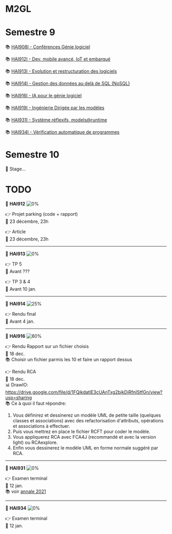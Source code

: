 # M2GL

# Semestre 9

:books: [HAI908I - Conférences Génie logiciel](./HAI908I "HAI908I courses")

:books: [HAI912I - Dev. mobile avancé, IoT et embarqué](./HAI912I "HAI912I courses")

:books: [HAI913I - Evolution et restructuration des logiciels](./HAI913I "HAI913I courses")

:books: [HAI914I - Gestion des données au delà de SQL (NoSQL)](./HAI914I "HAI914I courses")

:books: [HAI916I - IA pour le génie logiciel](./HAI916I "HAI916 courses")

:books: [HAI919I - Ingénierie Dirigée par les modèles](./HAI919I "HAI919I courses")

:books: [HAI931I - Système réflexifs, models@runtime](./HAI931I "HAI931I courses")

:books: [HAI934I - Vérification automatique de programmes](./HAI934I "HAI934I courses")

# Semestre 10

🚧 Stage...

# TODO

🚩 **HAI912** ![0%](https://progress-bar.dev/0)

👉 Projet parking (code + rapport)  
📆 23 décembre, 23h

👉 Article  
📆 23 décembre, 23h

<hr>

🚩 **HAI913** ![0%](https://progress-bar.dev/0)

👉 TP 5  
📆 Avant ???

👉 TP 3 & 4  
📆 Avant 10 jan.

<hr>

🚩 **HAI914** ![25%](https://progress-bar.dev/25)

👉 Rendu final  
📆 Avant 4 jan.

<hr>

🚩 **HAI916** ![80%](https://progress-bar.dev/80)

👉 Rendu Rapport sur un fichier choisis  
📆 18 dec.    
📚 Choisir un fichier parmis les 10 et faire un rapport dessus

👉 Rendu RCA  
📆 18 dec.    
📊 DrawIO: https://drive.google.com/file/d/1FQikdatIE3cUAnTxg2bjkDjRfnIStfGn/view?usp=sharing  
📚 Ce à quoi il faut répondre:

1. Vous définirez et dessinerez un modèle UML de petite taille (quelques classes et associations) avec des refactorisation d'attributs, opérations et associations à effectuer.
2. Puis vous mettrez en place le fichier RCFT pour coder le modèle.
3. Vous appliquerez RCA avec FCA4J (recommandé et avec la version light) ou RCAexplore.
4. Enfin vous dessinerez le modèle UML en forme normale suggéré par RCA. 

<hr>

🚩 **HAI931** ![0%](https://progress-bar.dev/0)

👉 Examen terminal  
📆 12 jan.  
📚 voir [annale 2021](./HAI931I/annales/Dony2021.pdf)

<hr>

🚩 **HAI934** ![0%](https://progress-bar.dev/0)

👉 Examen terminal  
📆 12 jan.
